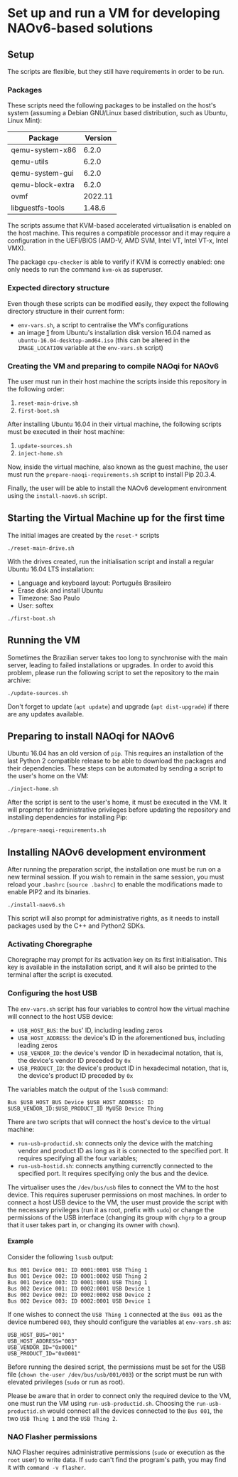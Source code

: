 # Set up and run a VM for developing NAOv6-based solutions

## Setup

The scripts are flexible, but they still have requirements in order to be run.

### Packages

These scripts need the following packages to be installed on the host's system
(assuming a Debian GNU/Linux based distribution, such as Ubuntu, Linux Mint):

|Package         |Version|
|----------------|-------|
|qemu-system-x86 |6.2.0  |
|qemu-utils      |6.2.0  |
|qemu-system-gui |6.2.0  |
|qemu-block-extra|6.2.0  |
|ovmf            |2022.11|
|libguestfs-tools|1.48.6 |

The scripts assume that KVM-based accelerated virtualisation is enabled on the
host machine. This requires a compatible processor and it may require a
configuration in the UEFI/BIOS (AMD-V, AMD SVM, Intel VT, Intel VT-x,
Intel VMX).

The package `cpu-checker` is able to verify if KVM is correctly enabled: one
only needs to run the command `kvm-ok` as superuser.

### Expected directory structure

Even though these scripts can be modified easily, they expect the following
directory structure in their current form:

- `env-vars.sh`, a script to centralise the VM's configurations
- an image [1][1] from Ubuntu's installation disk version 16.04 named as
`ubuntu-16.04-desktop-amd64.iso` (this can be altered in the `IMAGE_LOCATION`
variable at the `env-vars.sh` script)

[1]: https://releases.ubuntu.com/releases/xenial/ubuntu-16.04.7-desktop-amd64.iso

### Creating the VM and preparing to compile NAOqi for NAOv6

The user must run in their host machine the scripts inside this repository in
the following order:

1. `reset-main-drive.sh`
2. `first-boot.sh`

After installing Ubuntu 16.04 in their virtual machine, the following scripts
must be executed in their host machine:

1. `update-sources.sh`
2. `inject-home.sh`

Now, inside the virtual machine, also known as the guest machine, the user
must run the `prepare-naoqi-requirements.sh` script to install Pip 20.3.4.

Finally, the user will be able to install the NAOv6 development environment
using the `install-naov6.sh` script.

## Starting the Virtual Machine up for the first time

The initial images are created by the `reset-*` scripts

```
./reset-main-drive.sh
```

With the drives created, run the initialisation script and install a regular
Ubuntu 16.04 LTS installation:

- Language and keyboard layout: Português Brasileiro
- Erase disk and install Ubuntu
- Timezone: Sao Paulo
- User: softex

```
./first-boot.sh
```

## Running the VM

Sometimes the Brazilian server takes too long to synchronise with the main
server, leading to failed installations or upgrades. In order to avoid this
problem, please run the following script to set the repository to the main
archive:

```
./update-sources.sh
```

Don't forget to update (`apt update`) and upgrade (`apt dist-upgrade`) if there
are any updates available.

## Preparing to install NAOqi for NAOv6

Ubuntu 16.04 has an old version of `pip`. This requires an installation of the
last Python 2 compatible release to be able to download the packages and their
dependencies. These steps can be automated by sending a script to the user's
home on the VM:

```
./inject-home.sh
```

After the script is sent to the user's home, it must be executed in the VM. It
will propmpt for administrative privileges before updating the repository and
installing dependencies for installing Pip:

```
./prepare-naoqi-requirements.sh
```

## Installing NAOv6 development environment

After running the preparation script, the installation one must be run on a
new terminal session. If you wish to remain in the same session, you must reload
your `.bashrc` (`source .bashrc`) to enable the modifications made to enable
PIP2 and its binaries.

```
./install-naov6.sh
```

This script will also prompt for administrative rights, as it needs to install
packages used by the C++ and Python2 SDKs.

### Activating Choregraphe

Choregraphe may prompt for its activation key on its first initialisation. This
key is available in the installation script, and it will also be printed to the
terminal after the script is executed.

### Configuring the host USB

The `env-vars.sh` script has four variables to control how the virtual machine
will connect to the host USB device:

- `USB_HOST_BUS`: the bus' ID, including leading zeros
- `USB_HOST_ADDRESS`: the device's ID in the aforementioned bus, including leading
zeros
- `USB_VENDOR_ID`: the device's vendor ID in hexadecimal notation, that is, the
device's vendor ID preceded by `0x`
- `USB_PRODUCT_ID`: the device's product ID in hexadecimal notation, that is,
the device's product ID preceded by `0x`

The variables match the output of the `lsusb` command:

```
Bus $USB_HOST_BUS Device $USB_HOST_ADDRESS: ID $USB_VENDOR_ID:$USB_PRODUCT_ID MyUSB Device Thing
```

There are two scripts that will connect the host's device to the virtual
machine:

- `run-usb-productid.sh`: connects only the device with the matching vendor and
product ID as long as it is connected to the specified port. It requires
specifying all the four variables;
- `run-usb-hostid.sh`: connects anything currenctly connected to the specified
port. It requires specifying only the bus and the device.

The virtualiser uses the `/dev/bus/usb` files to connect the VM to the host
device. This requires superuser permissions on most machines. In order to
connect a host USB device to the VM, the user must provide the script with the
necessary privileges (run it as root, prefix with `sudo`) or change the
permissions of the USB interface (changing its group with `chgrp` to a group
that it user takes part in, or changing its owner with `chown`).

#### Example

Consider the following `lsusb` output:

```
Bus 001 Device 001: ID 0001:0001 USB Thing 1
Bus 001 Device 002: ID 0001:0002 USB Thing 2
Bus 001 Device 003: ID 0001:0001 USB Thing 1
Bus 002 Device 001: ID 0002:0001 USB Device 1
Bus 002 Device 002: ID 0002:0002 USB Device 2
Bus 002 Device 003: ID 0002:0001 USB Device 1
```

If one wishes to connect the `USB Thing 1` connected at the `Bus 001` as the
device numbered `003`, they should configure the variables at `env-vars.sh` as:

```
USB_HOST_BUS="001"
USB_HOST_ADDRESS="003"
USB_VENDOR_ID="0x0001"
USB_PRODUCT_ID="0x0001"
```

Before running the desired script, the permissions must be set for the USB file
(`chown the-user /dev/bus/usb/001/003`) or the script must be run with elevated
privileges (`sudo` or run as root).

Please be aware that in order to connect only the required device to the VM, one
must run the VM using `run-usb-productid.sh`. Choosing the
`run-usb-productid.sh` would connect all the devices connected to the `Bus 001`,
the two `USB Thing 1` and the `USB Thing 2`.


### NAO Flasher permissions

NAO Flasher requires administrative permissions (`sudo` or execution as the
`root` user) to write data. If `sudo` can't find the program's path, you may
find it with `command -v flasher`.